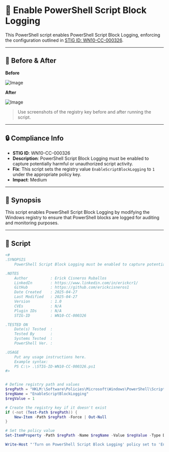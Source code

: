 # 🚫 Enable PowerShell Script Block Logging

This PowerShell script enables PowerShell Script Block Logging, enforcing the configuration outlined in [STIG ID: WN10-CC-000326](https://public.cyber.mil/stigs/).

---

## 📸 Before & After

**Before**

![Image](https://github.com/user-attachments/assets/e0b3aa75-64f6-4e59-abae-f2250ad4d684)

**After**

![Image](https://github.com/user-attachments/assets/3a9ed4ae-f6d3-4853-9854-4a3f5f52b158)

> Use screenshots of the registry key before and after running the script.

---

## 🔒 Compliance Info

- **STIG ID**: WN10-CC-000326  
- **Description**: PowerShell Script Block Logging must be enabled to capture potentially harmful or unauthorized script activity.  
- **Fix**: This script sets the registry value `EnableScriptBlockLogging` to `1` under the appropriate policy key.  
- **Impact**: Medium

---

## 🧠 Synopsis

This script enables PowerShell Script Block Logging by modifying the Windows registry to ensure that PowerShell blocks are logged for auditing and monitoring purposes.

---

## 📜 Script

```powershell
<#
.SYNOPSIS
    PowerShell Script Block Logging must be enabled to capture potentially harmful or unauthorized script activity.

.NOTES
    Author          : Erick Cisneros Ruballos
    LinkedIn        : https://www.linkedin.com/in/erickcr1/
    GitHub          : https://github.com/erickcisneros1
    Date Created    : 2025-04-27
    Last Modified   : 2025-04-27
    Version         : 1.0
    CVEs            : N/A
    Plugin IDs      : N/A
    STIG-ID         : WN10-CC-000326

.TESTED ON
    Date(s) Tested  : 
    Tested By       : 
    Systems Tested  : 
    PowerShell Ver. : 

.USAGE
    Put any usage instructions here.
    Example syntax:
    PS C:\> .\STIG-ID-WN10-CC-000326.ps1 
#>


# Define registry path and values
$regPath = "HKLM:\Software\Policies\Microsoft\Windows\PowerShell\ScriptBlockLogging"
$regName = "EnableScriptBlockLogging"
$regValue = 1

# Create the registry key if it doesn't exist
if (-not (Test-Path $regPath)) {
    New-Item -Path $regPath -Force | Out-Null
}

# Set the policy value
Set-ItemProperty -Path $regPath -Name $regName -Value $regValue -Type DWord

Write-Host "'Turn on PowerShell Script Block Logging' policy set to 'Enabled.'"
